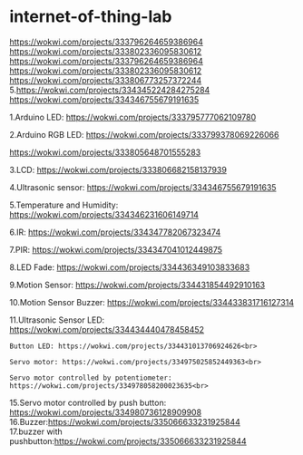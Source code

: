 # internet-of-thing-lab

https://wokwi.com/projects/333796264659386964<br>
https://wokwi.com/projects/333802336095830612<br>
https://wokwi.com/projects/333796264659386964<br>
https://wokwi.com/projects/333802336095830612<br>
https://wokwi.com/projects/333806773257372244<br>
5.https://wokwi.com/projects/334345224284275284<br>
https://wokwi.com/projects/334346755679191635<br>




1.Arduino LED:
https://wokwi.com/projects/333795777062109780<br>

2.Arduino RGB LED: https://wokwi.com/projects/333799378069226066<br>

https://wokwi.com/projects/333805648701555283<br>

3.LCD: https://wokwi.com/projects/333806682158137939<br>

4.Ultrasonic sensor: https://wokwi.com/projects/334346755679191635<br>

5.Temperature and Humidity: https://wokwi.com/projects/334346231606149714<br>

6.IR: https://wokwi.com/projects/334347782067323474<br>

7.PIR: https://wokwi.com/projects/334347041012449875<br>

8.LED Fade: https://wokwi.com/projects/334436349103833683<br>

9.Motion Sensor: https://wokwi.com/projects/334431854492910163<br>

10.Motion Sensor Buzzer: https://wokwi.com/projects/334433831716127314<br>

11.Ultrasonic Sensor LED: https://wokwi.com/projects/334434440478458452<br>

    Button LED: https://wokwi.com/projects/334431013706924626<br>

    Servo motor: https://wokwi.com/projects/334975025852449363<br>

    Servo motor controlled by potentiometer: https://wokwi.com/projects/334978058200023635<br>

15.Servo motor controlled by push button: https://wokwi.com/projects/334980736128909908<br>
16.Buzzer:https://wokwi.com/projects/335066633231925844<br>
17.buzzer with pushbutton:https://wokwi.com/projects/335066633231925844<br>
